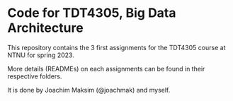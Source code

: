 # Code for TDT4305, Big Data Architecture

This repository contains the 3 first assignments for the TDT4305 course at NTNU for spring 2023.

More details (READMEs) on each assignments can be found in their respective folders.

It is done by Joachim Maksim (@joachmak) and myself.

